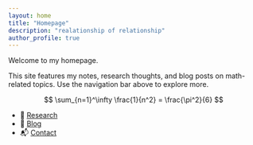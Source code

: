 ```yaml
---
layout: home
title: "Homepage"
description: "realationship of relationship"
author_profile: true
---
```


Welcome to my homepage.

This site features my notes, research thoughts, and blog posts on math-related topics. Use the navigation bar above to explore more.

$$
\sum_{n=1}^\infty \frac{1}{n^2} = \frac{\pi^2}{6}
$$

- 📄 [Research](/research/)
- 📝 [Blog](/blog/)
- 📬 [Contact](/contact/)
